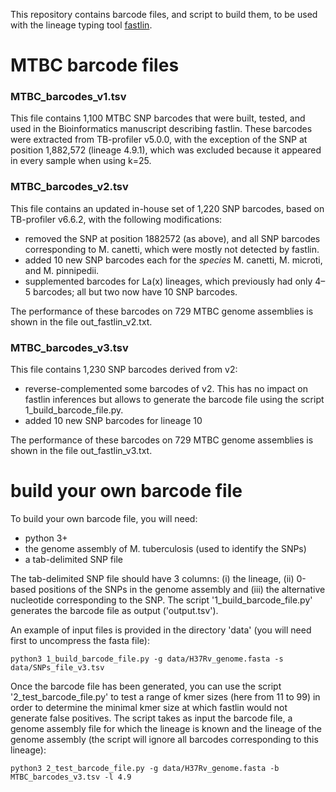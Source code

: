 
This repository contains barcode files, and script to build them, to be used with the lineage typing tool [fastlin](https://github.com/rderelle/fastlin).

# MTBC barcode files 

###  MTBC_barcodes_v1.tsv
This file contains 1,100 MTBC SNP barcodes that were built, tested, and used in the Bioinformatics manuscript describing fastlin. These barcodes were extracted from TB-profiler v5.0.0, with the exception of the SNP at position 1,882,572 (lineage 4.9.1), which was excluded because it appeared in every sample when using k=25.

###  MTBC_barcodes_v2.tsv
This file contains an updated in-house set of 1,220 SNP barcodes, based on TB-profiler v6.6.2, with the following modifications:
- removed the SNP at position 1882572 (as above), and all SNP barcodes corresponding to M. canetti, which were mostly not detected by fastlin.
- added 10 new SNP barcodes each for the <i>species</i> M. canetti, M. microti, and M. pinnipedii.
- supplemented barcodes for La(x) lineages, which previously had only 4–5 barcodes; all but two now have 10 SNP barcodes.

The performance of these barcodes on 729 MTBC genome assemblies is shown in the file out_fastlin_v2.txt.

###  MTBC_barcodes_v3.tsv
This file contains 1,230 SNP barcodes derived from v2:
- reverse-complemented some barcodes of v2. This has no impact on fastlin inferences but allows to generate the barcode file using the script 1_build_barcode_file.py.
- added 10 new SNP barcodes for lineage 10

The performance of these barcodes on 729 MTBC genome assemblies is shown in the file out_fastlin_v3.txt.

# build your own barcode file
To build your own barcode file, you will need:
+ python 3+
+ the genome assembly of M. tuberculosis (used to identify the SNPs)
+ a tab-delimited SNP file

The tab-delimited SNP file should have 3 columns: (i) the lineage, (ii) 0-based positions of the SNPs in the genome assembly and (iii) the alternative nucleotide corresponding to the SNP. The script '1_build_barcode_file.py' generates the barcode file as output ('output.tsv').

An example of input files is provided in the directory 'data' (you will need first to uncompress the fasta file):
```
python3 1_build_barcode_file.py -g data/H37Rv_genome.fasta -s data/SNPs_file_v3.tsv
```

Once the barcode file has been generated, you can use the script '2_test_barcode_file.py' to test a range of kmer sizes (here from 11 to 99) in order to determine the minimal kmer size at which fastlin would not generate false positives.
The script takes as input the barcode file, a genome assembly file for which the lineage is known and the lineage of the genome assembly (the script will ignore all barcodes corresponding to this lineage):
```
python3 2_test_barcode_file.py -g data/H37Rv_genome.fasta -b MTBC_barcodes_v3.tsv -l 4.9
```







